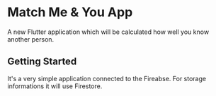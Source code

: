 # Match Me & You App

A new Flutter application which will be calculated how well you know another person.

## Getting Started

It's a very simple application connected to the Fireabse. For storage informations it will use Firestore.

